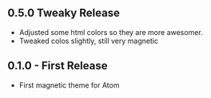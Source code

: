 ## 0.5.0 Tweaky Release

* Adjusted some html colors so they are more awesomer.
* Tweaked colos slightly, still very magnetic

## 0.1.0 - First Release
* First magnetic theme for Atom
